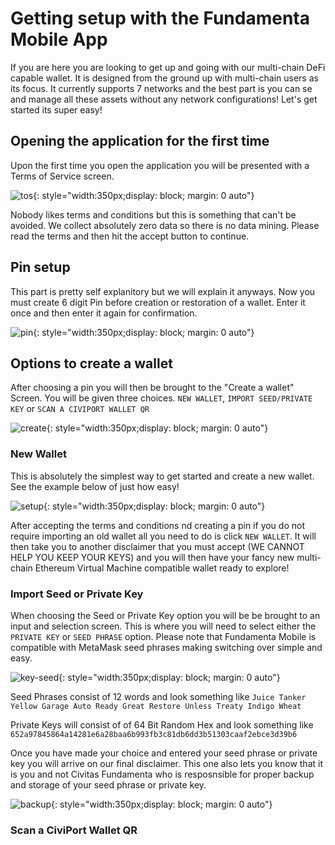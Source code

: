 # Getting setup with the Fundamenta Mobile App

If you are here you are looking to get up and going with our multi-chain DeFi capable wallet.  It is designed from the ground up with multi-chain users as its focus.  It currently supports 7 networks and the best part is you can se and manage all these assets without any network configurations!  Let's get started its super easy!

## Opening the application for the first time

Upon the first time you open the application you will be presented with a Terms of Service screen. 

![tos](img/tos.jpg){: style="width:350px;display: block; margin: 0 auto"}

Nobody likes terms and conditions but this is something that can't be avoided.  We collect absolutely zero data so there is no data mining.  Please read the terms and then hit the accept button to continue.

## Pin setup

This part is pretty self explanitory but we will explain it anyways.  Now you must create 6 digit Pin before creation or restoration of a wallet.  Enter it once and then enter it again for confirmation.

![pin](img/pin.jpg){: style="width:350px;display: block; margin: 0 auto"}

## Options to create a wallet

After choosing a pin you will then be brought to the "Create a wallet" Screen.  You will be given three choices.  `NEW WALLET`, `IMPORT SEED/PRIVATE KEY` or `SCAN A CIVIPORT WALLET QR`

![create](img/create.jpg){: style="width:350px;display: block; margin: 0 auto"}

### New Wallet

This is absolutely the simplest way to get started and create a new wallet.  See the example below of just how easy!

![setup](img/create.gif){: style="width:350px;display: block; margin: 0 auto"}

After accepting the terms and conditions nd creating a pin if you do not require importing an old wallet all you need to do is click `NEW WALLET`.  It will then take you to another disclaimer that you must accept (WE CANNOT HELP YOU KEEP YOUR KEYS) and you will then have your fancy new multi-chain Ethereum Virtual Machine compatible wallet ready to explore!

### Import Seed or Private Key

When choosing the Seed or Private Key option you will be be brought to an input and selection screen.  This is where you will need to select either the `PRIVATE KEY` or `SEED PHRASE` option.  Please note that Fundamenta Mobile is compatible with MetaMask seed phrases making switching over simple and easy.  

![key-seed](img/key_seed.jpg){: style="width:350px;display: block; margin: 0 auto"}

Seed Phrases consist of 12 words and look something like `Juice Tanker Yellow Garage Auto Ready Great Restore Unless Treaty Indigo Wheat`

Private Keys will consist of of 64 Bit Random Hex and look something like `652a97845864a14281e6a28baa6b993fb3c81db6dd3b51303caaf2ebce3d39b6`

Once you have made your choice and entered your seed phrase or private key you will arrive on our final disclaimer.  This one also lets you know that it is you and not Civitas Fundamenta who is resposnsible for proper backup and storage of your seed phrase or private key.

![backup](img/backup.jpg){: style="width:350px;display: block; margin: 0 auto"}

### Scan a CiviPort Wallet QR